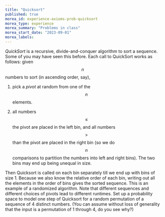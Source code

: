 ```yaml
---
title: "Quicksort"
published: true
morea_id: experience-axioms-prob-quicksort
morea_type: experience
morea_summary: "Problems in class"
morea_start_date: "2023-09-01"
morea_labels:
---
```


_QuickSort_ is a recursive, divide-and-conquer algorithm to sort a
  sequence. Some of you may have seen this before. Each call to
  QuickSort works as follows: given $$n$$ numbers to sort (in
  ascending order, say),

1. pick a _pivot_ at random from one of the $$n$$ elements.

2. all numbers $$\le$$ the pivot are placed in the left bin, and
       all numbers $$>$$ than the pivot are placed in the right bin
       (so we do $$n$$ comparisons to partition the numbers into left
       and right bins). The two bins may end up being unequal in size.

Then Quicksort is called on each bin separately till we end up with
bins of size 1. Because we also know the relative order of each bin,
writing out all the elements in the order of bins gives the sorted
sequence. This is an example of a randomized algorithm. Note that
different sequences and different choices of pivots lead to different
runtimes. Set up a probability space to model one step of Quicksort
for a random permutation of a sequence of 4 distinct numbers. (You can
assume without loss of generality that the input is a permutation of 1
through 4, do you see why?)

